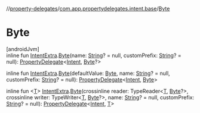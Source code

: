 //[property-delegates](../../index.md)/[com.app.propertydelegates.intent.base](index.md)/[Byte](-byte.md)

# Byte

[androidJvm]\
inline fun [IntentExtra](../com.app.propertydelegates.intent/-intent-extra/index.md).[Byte](-byte.md)(name: [String](https://kotlinlang.org/api/latest/jvm/stdlib/kotlin/-string/index.html)? = null, customPrefix: [String](https://kotlinlang.org/api/latest/jvm/stdlib/kotlin/-string/index.html)? = null): [PropertyDelegate](../com.app.propertydelegates/-property-delegate/index.md)<[Intent](https://developer.android.com/reference/kotlin/android/content/Intent.html), [Byte](https://kotlinlang.org/api/latest/jvm/stdlib/kotlin/-byte/index.html)?>

inline fun [IntentExtra](../com.app.propertydelegates.intent/-intent-extra/index.md).[Byte](-byte.md)(defaultValue: [Byte](https://kotlinlang.org/api/latest/jvm/stdlib/kotlin/-byte/index.html), name: [String](https://kotlinlang.org/api/latest/jvm/stdlib/kotlin/-string/index.html)? = null, customPrefix: [String](https://kotlinlang.org/api/latest/jvm/stdlib/kotlin/-string/index.html)? = null): [PropertyDelegate](../com.app.propertydelegates/-property-delegate/index.md)<[Intent](https://developer.android.com/reference/kotlin/android/content/Intent.html), [Byte](https://kotlinlang.org/api/latest/jvm/stdlib/kotlin/-byte/index.html)>

inline fun <[T](-byte.md)> [IntentExtra](../com.app.propertydelegates.intent/-intent-extra/index.md).[Byte](-byte.md)(crossinline reader: TypeReader<[T](-byte.md), [Byte](https://kotlinlang.org/api/latest/jvm/stdlib/kotlin/-byte/index.html)?>, crossinline writer: TypeWriter<[T](-byte.md), [Byte](https://kotlinlang.org/api/latest/jvm/stdlib/kotlin/-byte/index.html)?>, name: [String](https://kotlinlang.org/api/latest/jvm/stdlib/kotlin/-string/index.html)? = null, customPrefix: [String](https://kotlinlang.org/api/latest/jvm/stdlib/kotlin/-string/index.html)? = null): [PropertyDelegate](../com.app.propertydelegates/-property-delegate/index.md)<[Intent](https://developer.android.com/reference/kotlin/android/content/Intent.html), [T](-byte.md)>
